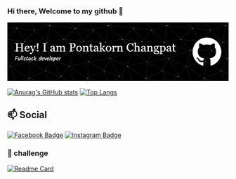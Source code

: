 ### Hi there, Welcome to my github 👋
![Banner](/image/github-header-image.png)

[![Anurag's GitHub stats](https://github-readme-stats.vercel.app/api?username=PontakornDev&show_icons=true&theme=dark&layout=compact)](https://github.com/anuraghazra/github-readme-stats)
[![Top Langs](https://github-readme-stats.vercel.app/api/top-langs/?username=PontakornDev&theme=dark)](https://github.com/anuraghazra/github-readme-stats)

## 📫 Social
[![Facebook Badge](https://img.shields.io/badge/-C.Pontakorn-blue?style=flat&logo=Facebook&logoColor=white&link=https://www.facebook.com/pontakorn.changpat/)](https://www.facebook.com/pontakorn.changpat)
[![Instagram Badge](https://img.shields.io/badge/-C.PTK_199x-FF0000?style=flat&logo=Instagram&logoColor=white&link=https://www.instagram.com/c.ptk_199x/)](https://www.instagram.com/c.ptk_199x)

### 📖 challenge
[![Readme Card](https://github-readme-stats.vercel.app/api/pin/?username=PontakornDev&repo=Internship-challenge)](https://github.com/PontakornDev/Internship-challenge)
